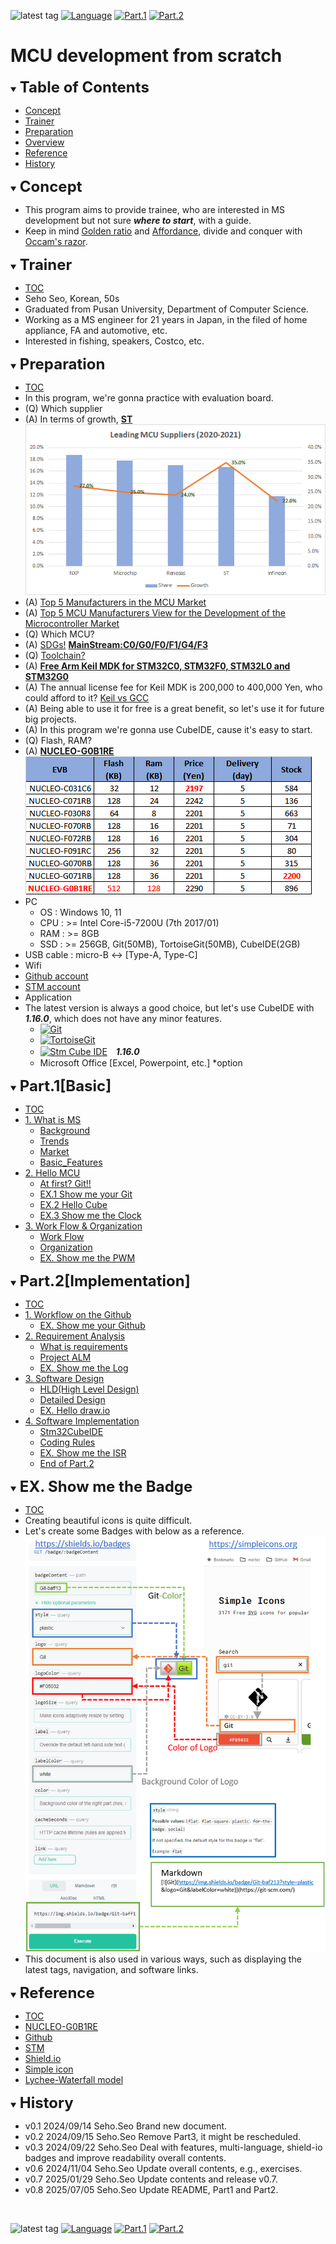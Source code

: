 ![latest tag](https://img.shields.io/github/v/tag/gtuja/CSC_MS.svg?color=brightgreen)
[![Language](https://img.shields.io/badge/Language-%E6%97%A5%E6%9C%AC%E8%AA%9E-brightgreen)](https://github.com/gtuja/CSC_MS/blob/main/README.md)
[![Part.1](https://img.shields.io/badge/Part.1-Basic-brightgreen)](https://github.com/gtuja/CSC_MS/blob/main/Part1/1.What%20is%20MS_en.md) [![Part.2](https://img.shields.io/badge/Part.2-Implementation-brightgreen)](https://github.com/gtuja/CSC_MS/blob/main/Part2/1.WorFlowOnGithub_en.md)

# MCU development from scratch

<div id="toc"></div>
<details open>
<summary><font size="5"><b>Table of Contents</b></font></summary>

- [Concept](#Concept)
- [Trainer](#Trainer)
- [Preparation](#Preparation)
- [Overview](#Overview)
- [Reference](#Reference)
- [History](#history)

</details>

<div id="Concept"></div>
<details open>
<summary><font size="5"><b>Concept</b></font></summary>

- This program aims to provide trainee, who are interested in MS development but not sure ***where to start***, with a guide.
- Keep in mind [Golden ratio](https://en.m.wikipedia.org/wiki/Golden_ratio) and [Affordance](https://en.m.wikipedia.org/wiki/Affordance), divide and conquer with [Occam's razor](https://en.m.wikipedia.org/wiki/Occam%27s_razor). 

</details>

<div id="Trainer"></div>
<details open>
<summary><font size="5"><b>Trainer</b></font></summary>

- [TOC](#toc)
- Seho Seo, Korean, 50s
- Graduated from Pusan University, Department of Computer Science.
- Working as a MS engineer for 21 years in Japan, in the filed of home appliance, FA  and automotive, etc.
- Interested in fishing, speakers, Costco, etc.

</details>

<div id="Preparation"></div>
<details open>
<summary><font size="5"><b>Preparation</b></font></summary>

- [TOC](#toc)
- In this program, we're gonna practice with evaluation board.
- (Q) Which supplier
- (A) In terms of growth, **[ST](https://www.st.com/content/st_com/en.html)**<br>
![Leading MCU suppliers(2021)](https://github.com/gtuja/CSC_MS/blob/main/Resources/README/Leading_MCU_Suppliers_2020_22021.png)
- (A) [Top 5 Manufacturers in the MCU Market](https://www.onerivertronics.com/a/43018.html)
- (A) [Top 5 MCU Manufacturers View for the Development of the Microcontroller Market](https://www.hardfindelec.com/a/76030.html)
- (Q) Which MCU?
- (A) [SDGs!](https://en.wikipedia.org/wiki/Sustainable_Development_Goals) **[MainStream:C0/G0/F0/F1/G4/F3](https://www.st.com/en/microcontrollers-microprocessors/stm32-32-bit-arm-cortex-mcus.html)**
- (Q) [Toolchain?](https://en.wikipedia.org/wiki/Toolchain)
- (A) **[Free Arm Keil MDK for STM32C0, STM32F0, STM32L0 and STM32G0](https://www.st.com/ja/partner-products-and-services/free-arm-keil-mdk-for-stm32c0-stm32f0-stm32l0-and-stm32g0.html)**<br>
- (A) The annual license fee for Keil MDK is 200,000 to 400,000 Yen, who could afford to it? [Keil vs GCC](https://stackoverflow.com/questions/1226401/keil-vs-gcc-for-arm7)
- (A) Being able to use it for free is a great benefit, so let's use it for future big projects.
- (A) In this program we're gonna use CubeIDE, cause it's easy to start.
- (Q) Flash, RAM?
- (A) **[NUCLEO-G0B1RE](https://www.st.com/ja/evaluation-tools/nucleo-g0b1re.html)**<br>
[![NucleoSeries_C0G0F0](https://github.com/gtuja/CSC_MS/blob/main/Resources/README/NucleoSeries_C0G0F0.png)](https://www.marutsu.co.jp/pc/i/40719714/)
- PC
  - OS : Windows 10, 11
  - CPU : >= Intel Core-i5-7200U (7th 2017/01)
  - RAM : >= 8GB
  - SSD : >= 256GB, Git(50MB), TortoiseGit(50MB), CubeIDE(2GB)
- USB cable : micro-B <-> [Type-A, Type-C]
- Wifi
- [Github account](https://github.com)
- [STM account](https://www.st.com)
- Application
- The latest version is always a good choice, but let's use CubeIDE with ***1.16.0***, which does not have any minor features.
  - [![Git](https://img.shields.io/badge/Git-brightgreen?style=flat&logo=Git&logoColor=%23F05032&labelColor=white)](https://git-scm.com/)
  - [![TortoiseGit](https://img.shields.io/badge/TortoiseGit-brightgreen?style=flat)](https://tortoisegit.org/)
  - [![Stm Cube IDE](https://img.shields.io/badge/Stm-brightgreen?style=flat&logo=stmicroelectronics&logoColor=%2303234B&labelColor=white)](https://www.st.com/en/development-tools/stm32cubeide.html)　***1.16.0***
  - Microsoft Office [Excel, Powerpoint, etc.] *option

</details>

<div id="Part1_Basic"></div>
<details open>
<summary><font size="5"><b>Part.1[Basic]</b></font></summary>

- [TOC](#toc)
- [1. What is MS](https://github.com/gtuja/CSC_MS/blob/main/Part1/1.What%20is%20MS_en.md)
  - [Background](https://github.com/gtuja/CSC_MS/blob/main/Part1/1.What%20is%20MS_en.md#Background)
  - [Trends](https://github.com/gtuja/CSC_MS/blob/main/Part1/1.What%20is%20MS_en.md#Trends)
  - [Market](https://github.com/gtuja/CSC_MS/blob/main/Part1/1.What%20is%20MS_en.md#Market)
  - [Basic_Features](https://github.com/gtuja/CSC_MS/blob/main/Part1/1.What%20is%20MS_en.md#Basic_Features)
- [2. Hello MCU](https://github.com/gtuja/CSC_MS/blob/main/Part1/2.Hello%20MCU_en.md)
  - [At first? Git!!](https://github.com/gtuja/CSC_MS/blob/main/Part1/2.Hello%20MCU_en.md#At_first_Git)
  - [EX.1 Show me your Git](https://github.com/gtuja/CSC_MS/blob/main/Part1/2.Hello%20MCU_en.md#Exercise1)
  - [EX.2 Hello Cube](https://github.com/gtuja/CSC_MS/blob/main/Part1/2.Hello%20MCU_en.md#Exercise2)
  - [EX.3 Show me the Clock](https://github.com/gtuja/CSC_MS/blob/main/Part1/2.Hello%20MCU_en.md#Exercise3)
- [3. Work Flow & Organization](https://github.com/gtuja/CSC_MS/blob/main/Part1/3.ProcessAndOrganization_en.md)
  - [Work Flow](https://github.com/gtuja/CSC_MS/blob/main/Part1/3.ProcessAndOrganization_en.md#Work_Flow)
  - [Organization](https://github.com/gtuja/CSC_MS/blob/main/Part1/3.ProcessAndOrganization_en.md#Organization)
  - [EX. Show me the PWM](https://github.com/gtuja/CSC_MS/blob/main/Part1/3.ProcessAndOrganization_en.md#Exercise)

</details>

<div id="Part2_Implementation"></div>
<details open>
<summary><font size="5"><b>Part.2[Implementation]</b></font></summary>

- [TOC](#toc)
- [1. Workflow on the Github](https://github.com/gtuja/CSC_MS/blob/main/Part2/1.WorFlowOnGithub_en.md)
  - [EX. Show me your Github](https://github.com/gtuja/CSC_MS/blob/main/Part2/1.WorFlowOnGithub_en.md#Exercise)
- [2. Requirement Analysis](https://github.com/gtuja/CSC_MS/blob/main/Part2/2.RequirementAnalysis_en.md)
  - [What is requirements](https://github.com/gtuja/CSC_MS/blob/main/Part2/2.RequirementAnalysis_en.md#what_is_requirements)
  - [Project ALM](https://github.com/gtuja/CSC_MS/blob/main/Part2/2.RequirementAnalysis_en.md#project_alm)
  - [EX. Show me the Log](https://github.com/gtuja/CSC_MS/blob/main/Part2/2.RequirementAnalysis_en.md#Exercise)
- [3. Software Design](https://github.com/gtuja/CSC_MS/blob/main/Part2/3.SoftwareDesign_en.md)
  - [HLD(High Level Design)](https://github.com/gtuja/CSC_MS/blob/main/Part2/3.SoftwareDesign_en.md#HLD)
  - [Detailed Design](https://github.com/gtuja/CSC_MS/blob/main/Part2/3.SoftwareDesign_en.md#Detailed_Design)
  - [EX. Hello draw.io](https://github.com/gtuja/CSC_MS/blob/main/Part2/3.SoftwareDesign_en.md#Exercise)
- [4. Software Implementation](https://github.com/gtuja/CSC_MS/blob/main/Part2/4.SoftwareImplementation_en.md)
  - [Stm32CubeIDE](https://github.com/gtuja/CSC_MS/blob/main/Part2/4.SoftwareImplementation_en.md#Stm32CubeIDE)
  - [Coding Rules](https://github.com/gtuja/CSC_MS/blob/main/Part2/4.SoftwareImplementation_en.md#coding_rules)
  - [EX. Show me the ISR](https://github.com/gtuja/CSC_MS/blob/main/Part2/4.SoftwareImplementation_en.md#Exercise)  
  - [End of Part.2](https://github.com/gtuja/CSC_MS/blob/main/Part2/4.SoftwareImplementation_en.md#end_of_part2)

</details>

<div id="Exercise"></div>
<details open>
<summary><font size="5"><b>EX. Show me the Badge</b></font></summary>

- [TOC](#toc)<br>
- Creating beautiful icons is quite difficult.
- Let's create some Badges with below as a reference.<br>
![Show-me-the-badge](https://github.com/gtuja/CSC_MS/blob/main/Resources/Tips/tip001_001_shields_io_static_badge.png)<br>
- This document is also used in various ways, such as displaying the latest tags, navigation, and software links.

</details>

<div id="Reference"></div>
<details open>
<summary><font size="5"><b>Reference</b></font></summary>

- [TOC](#toc)
- [NUCLEO-G0B1RE](https://www.st.com/ja/evaluation-tools/nucleo-g0b1re.html)
- [Github](https://github.com)
- [STM](https://www.st.com)
- [Shield.io](https://shields.io)
- [Simple icon](https://simpleicons.org/)
- [Lychee-Waterfall model](https://lychee-redmine.jp/blogs/project/biginner_and_waterfallmodel/)

</details>

<div id="history"></div>
<details open>
<summary><font size="5"><b>History</b></font></summary> 

- v0.1 2024/09/14 Seho.Seo Brand new document.
- v0.2 2024/09/15 Seho.Seo Remove Part3, it might be rescheduled.
- v0.3 2024/09/22 Seho.Seo Deal with features, multi-language, shield-io badges and improve readability overall contents.
- v0.6 2024/11/04 Seho.Seo Update overall contents, e.g., exercises.
- v0.7 2025/01/29 Seho.Seo Update contents and release v0.7.
- v0.8 2025/07/05 Seho.Seo Update README, Part1 and Part2.
</details>
<br>

![latest tag](https://img.shields.io/github/v/tag/gtuja/CSC_MS.svg?color=brightgreen)
[![Language](https://img.shields.io/badge/Language-%E6%97%A5%E6%9C%AC%E8%AA%9E-brightgreen)](https://github.com/gtuja/CSC_MS/blob/main/README.md)
[![Part.1](https://img.shields.io/badge/Part.1-Basic-brightgreen)](https://github.com/gtuja/CSC_MS/blob/main/Part1/1.What%20is%20MS_en.md) [![Part.2](https://img.shields.io/badge/Part.2-Implementation-brightgreen)](https://github.com/gtuja/CSC_MS/blob/main/Part2/1.WorFlowOnGithub_en.md)

